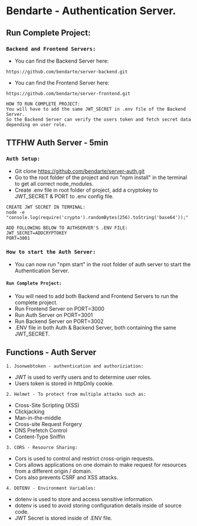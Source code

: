 # Bendarte - Authentication Server.



## Run Complete Project:

### `Backend and Frontend Servers:`
- You can find the Backend Server here:
```Backend
https://github.com/bendarte/server-backend.git
```

- You can find the Frontend Server here:
```
https://github.com/bendarte/server-frontend.git
```

```NOTES
HOW TO RUN COMPLETE PROJECT:
You will have to add the same JWT_SECRET in .env file of the Backend Server.
So the Backend Server can verify the users token and fetch secret data depending on user role.
```

## TTFHW Auth Server - 5min

### `Auth Setup:`
- Git clone https://github.com/bendarte/server-auth.git
- Go to the root folder of the project and run "npm install" in the terminal to get all correct node_modules.
- Create .env file in root folder of project, add a cryptokey to JWT_SECRET & PORT to .env config file.

```CREATEJWT
CREATE JWT SECRET IN TERMINAL:
node -e "console.log(require('crypto').randomBytes(256).toString('base64'));"
```
  
```.ENV
ADD FOLLOWING BELOW TO AUTHSERVER'S .ENV FILE:
JWT_SECRET=ADDCRYPTOKEY
PORT=3001
```

### `How to start the Auth Server:`
- You can now run "npm start" in the root folder of auth server to start the Authentication Server.

#### `Run Complete Project:`
- You will need to add both Backend and Frontend Servers to run the complete project.
- Run Frontend Server on PORT=3000
- Run Auth Server on PORT=3001
- Run Backend Server on PORT=3002
- .ENV file in both Auth & Backend Server, both containing the same JWT_SECRET.

## Functions - Auth Server
`1. Jsonwebtoken - authentication and authoriziation:`
- JWT is used to verify users and to determine user roles.
- Users token is stored in httpOnly cookie.
  
`2. Helmet - To protect from multiple attacks such as:`
- Cross-Site Scripting (XSS) 
- Clickjacking 
- Man-in-the-middle 
- Cross-site Request Forgery
- DNS Prefetch Control
- Content-Type Sniffin

`3. CORS - Resource Sharing:`
- Cors is used to control and restrict cross-origin requests.
- Cors allows applications on one domain to make request for resources from a different origin / domain.
- Cors also prevents CSRF and XSS attacks.

`4. DOTENV - Environment Variables:`
- dotenv is used to store and access sensitive information.
- dotenv is used to avoid storing configuration details inside of source code.
- JWT Secret is stored inside of .ENV file.
